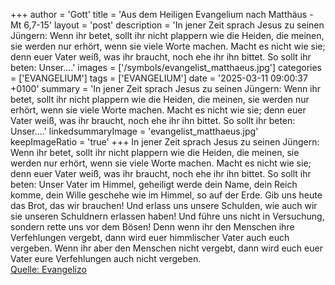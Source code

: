 +++
author = 'Gott'
title = 'Aus dem Heiligen Evangelium nach Matthäus - Mt 6,7-15'
layout = 'post'
description = 'In jener Zeit sprach Jesus zu seinen Jüngern: Wenn ihr betet, sollt ihr nicht plappern wie die Heiden, die meinen, sie werden nur erhört, wenn sie viele Worte machen. Macht es nicht wie sie; denn euer Vater weiß, was ihr braucht, noch ehe ihr ihn bittet. So sollt ihr beten: Unser....'
images = ['/symbols/evangelist_matthaeus.jpg']
categories = ['EVANGELIUM']
tags = ['EVANGELIUM']
date = '2025-03-11 09:00:37 +0100'
summary = 'In jener Zeit sprach Jesus zu seinen Jüngern: Wenn ihr betet, sollt ihr nicht plappern wie die Heiden, die meinen, sie werden nur erhört, wenn sie viele Worte machen. Macht es nicht wie sie; denn euer Vater weiß, was ihr braucht, noch ehe ihr ihn bittet. So sollt ihr beten: Unser....'
linkedsummaryImage = 'evangelist_matthaeus.jpg'
keepImageRatio = 'true'
+++
In jener Zeit sprach Jesus zu seinen Jüngern: Wenn ihr betet, sollt ihr nicht plappern wie die Heiden, die meinen, sie werden nur erhört, wenn sie viele Worte machen.
Macht es nicht wie sie; denn euer Vater weiß, was ihr braucht, noch ehe ihr ihn bittet.
So sollt ihr beten: Unser Vater im Himmel, geheiligt werde dein Name,
dein Reich komme, dein Wille geschehe wie im Himmel, so auf der Erde.<!--more-->
Gib uns heute das Brot, das wir brauchen!
Und erlass uns unsere Schulden, wie auch wir sie unseren Schuldnern erlassen haben!
Und führe uns nicht in Versuchung, sondern rette uns vor dem Bösen!
Denn wenn ihr den Menschen ihre Verfehlungen vergebt, dann wird euer himmlischer Vater auch euch vergeben.
Wenn ihr aber den Menschen nicht vergebt, dann wird euch euer Vater eure Verfehlungen auch nicht vergeben.<br> [Quelle: Evangelizo](https://evangeliumtagfuertag.org/DE/gospel)